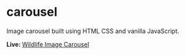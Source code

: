 # carousel

<p>Image carousel built using HTML CSS and vanilla JavaScript.</p>

<p><strong>Live: </strong><a href="" target="_blank">Wildlife Image Carousel</a></p>
